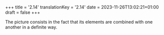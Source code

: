 +++
title = '2.14'
translationKey = '2.14'
date = 2023-11-26T13:02:21+01:00
draft = false
+++

The picture consists in the fact that its elements are combined with one another in a definite way.
